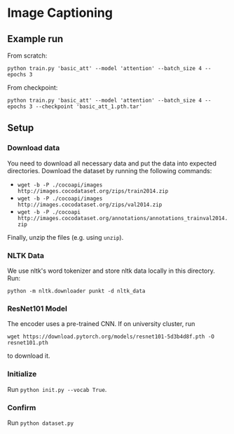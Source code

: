 # Image Captioning

## Example run

From scratch:

```python train.py 'basic_att' --model 'attention' --batch_size 4 --epochs 3```

From checkpoint:

```python train.py 'basic_att' --model 'attention' --batch_size 4 --epochs 3 --checkpoint 'basic_att_1.pth.tar'```

## Setup

### Download data

You need to download all necessary data and put the data into expected directories. Download the dataset by running the following commands:

* ```wget -b -P ./cocoapi/images http://images.cocodataset.org/zips/train2014.zip```
* ```wget -b -P ./cocoapi/images http://images.cocodataset.org/zips/val2014.zip```
* ```wget -b -P ./cocoapi http://images.cocodataset.org/annotations/annotations_trainval2014.zip```

Finally, unzip the files (e.g. using ```unzip```).

### NLTK Data

We use nltk's word tokenizer and store nltk data locally in this directory. Run:

```python -m nltk.downloader punkt -d nltk_data```

### ResNet101 Model

The encoder uses a pre-trained CNN. If on university cluster, run

```wget https://download.pytorch.org/models/resnet101-5d3b4d8f.pth -O resnet101.pth```

to download it.

### Initialize

Run ```python init.py --vocab True```.

### Confirm

Run ```python dataset.py```
